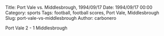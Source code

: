 Title: Port Vale vs. Middlesbrough, 1994/09/17
Date: 1994/09/17 00:00
Category: sports
Tags: football, football scores, Port Vale, Middlesbrough
Slug: port-vale-vs-middlesbrough
Author: carbonero


Port Vale 2 - 1 Middlesbrough
